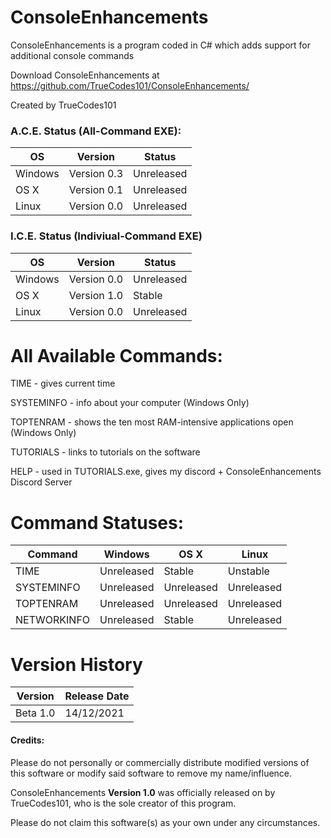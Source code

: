 # ConsoleEnhancements 

ConsoleEnhancements is a  program coded in C# which adds support for additional console commands

Download ConsoleEnhancements at https://github.com/TrueCodes101/ConsoleEnhancements/

Created by TrueCodes101

### A.C.E. Status (All-Command EXE):

| OS      | Version     | Status     |
|---------|-------------|------------|
| Windows | Version 0.3 | Unreleased |
| OS X    | Version 0.1 | Unreleased |
| Linux   | Version 0.0 | Unreleased |

### I.C.E. Status (Indiviual-Command EXE)

| OS      | Version     | Status     |
|---------|-------------|------------|
| Windows | Version 0.0 | Unreleased |
| OS X    | Version 1.0 | Stable     |
| Linux   | Version 0.0 | Unreleased |

# All Available Commands:


TIME - gives current time

SYSTEMINFO - info about your computer (Windows Only)

TOPTENRAM - shows the ten most RAM-intensive applications open (Windows Only)

TUTORIALS - links to tutorials on the software

HELP -  used in TUTORIALS.exe, gives my discord + ConsoleEnhancements Discord Server

# Command Statuses:

| Command     | Windows    | OS X       | Linux      |
|-------------|------------|------------|------------|
| TIME        | Unreleased | Stable     | Unstable   |
| SYSTEMINFO  | Unreleased | Unreleased | Unreleased |
| TOPTENRAM   | Unreleased | Unreleased | Unreleased |
| NETWORKINFO | Unreleased | Stable     | Unreleased |

# Version History

| Version   | Release Date |
|-----------|--------------|
| Beta 1.0  | 14/12/2021   |

#### Credits:
Please do not personally or commercially distribute modified versions of this software or modify said software to remove my name/influence.

ConsoleEnhancements **Version 1.0** was officially released on by TrueCodes101, who is the sole creator of this program.

Please do not claim this software(s) as your own under any circumstances.
